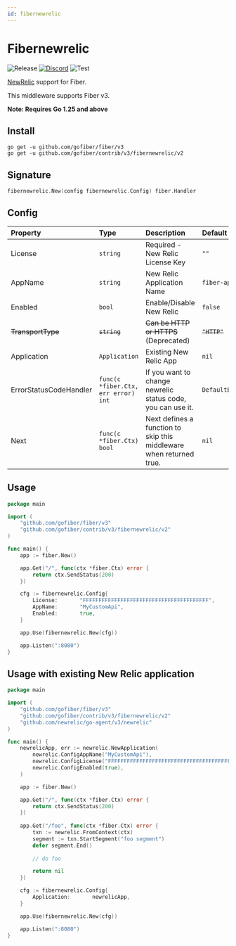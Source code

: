 ```yaml
---
id: fibernewrelic
---
```


# Fibernewrelic

![Release](https://img.shields.io/github/v/tag/gofiber/contrib?filter=fibernewrelic*)
[![Discord](https://img.shields.io/discord/704680098577514527?style=flat&label=%F0%9F%92%AC%20discord&color=00ACD7)](https://gofiber.io/discord)
![Test](https://github.com/gofiber/contrib/workflows/Test%20fibernewrelic/badge.svg)

[NewRelic](https://github.com/newrelic/go-agent) support for Fiber.

This middleware supports Fiber v3.

**Note: Requires Go 1.25 and above**

## Install

```
go get -u github.com/gofiber/fiber/v3
go get -u github.com/gofiber/contrib/v3/fibernewrelic/v2
```

## Signature

```go
fibernewrelic.New(config fibernewrelic.Config) fiber.Handler
```

## Config

| Property               | Type             | Description                                                 | Default                         |
|:-----------------------|:-----------------|:------------------------------------------------------------|:--------------------------------|
| License                | `string`         | Required - New Relic License Key                            | `""`                            |
| AppName                | `string`         | New Relic Application Name                                  | `fiber-api`                     |
| Enabled                | `bool`           | Enable/Disable New Relic                                    | `false`                         |
| ~~TransportType~~      | ~~`string`~~     | ~~Can be HTTP or HTTPS~~ (Deprecated)                       | ~~`"HTTP"`~~                    |
| Application            | `Application`    | Existing New Relic App                                      | `nil`                           |
| ErrorStatusCodeHandler | `func(c *fiber.Ctx, err error) int`    | If you want to change newrelic status code, you can use it. | `DefaultErrorStatusCodeHandler` |
| Next                   | `func(c *fiber.Ctx) bool`    | Next defines a function to skip this middleware when returned true.                                                           | `nil`                           |


## Usage

```go
package main

import (
	"github.com/gofiber/fiber/v3"
	"github.com/gofiber/contrib/v3/fibernewrelic/v2"
)

func main() {
	app := fiber.New()

	app.Get("/", func(ctx *fiber.Ctx) error {
		return ctx.SendStatus(200)
	})

	cfg := fibernewrelic.Config{
		License:       "FFFFFFFFFFFFFFFFFFFFFFFFFFFFFFFFFFFFFFFF",
		AppName:       "MyCustomApi",
		Enabled:       true,
	}

	app.Use(fibernewrelic.New(cfg))

	app.Listen(":8080")
}
```

## Usage with existing New Relic application

```go
package main

import (
	"github.com/gofiber/fiber/v3"
	"github.com/gofiber/contrib/v3/fibernewrelic/v2"
	"github.com/newrelic/go-agent/v3/newrelic"
)

func main() {
	newrelicApp, err := newrelic.NewApplication(
		newrelic.ConfigAppName("MyCustomApi"),
		newrelic.ConfigLicense("FFFFFFFFFFFFFFFFFFFFFFFFFFFFFFFFFFFFFFFF"),
		newrelic.ConfigEnabled(true),
	)

	app := fiber.New()

	app.Get("/", func(ctx *fiber.Ctx) error {
		return ctx.SendStatus(200)
	})
	
	app.Get("/foo", func(ctx *fiber.Ctx) error {
		txn := newrelic.FromContext(ctx)
		segment := txn.StartSegment("foo segment")
		defer segment.End()
		
		// do foo 

		return nil
	})

	cfg := fibernewrelic.Config{
		Application:       newrelicApp,
	}

	app.Use(fibernewrelic.New(cfg))

	app.Listen(":8080")
}
```
